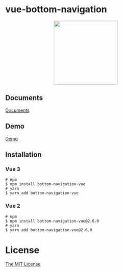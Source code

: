 # vue-bottom-navigation

<p style="text-align:center">
<img width="200" height="200" src="https://user-images.githubusercontent.com/58827166/225915338-08ae5d0c-2eb8-4b79-ba70-7e6bb482c380.png" />
</p>

## Documents

[Documents](https://vue-bottom-navigation.netlify.app/)

## Demo

[Demo](https://vue-bottom-navigation.netlify.app/navigations/)

## Installation

### Vue 3

```shell
# npm
$ npm install bottom-navigation-vue
# yarn
$ yarn add bottom-navigation-vue
```

### Vue 2

```shell
# npm
$ npm install bottom-navigation-vue@2.6.0
# yarn
$ yarn add bottom-navigation-vue@2.6.0
```

# License

[The MIT License](http://opensource.org/licenses/MIT)
